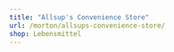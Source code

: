 ```yaml
---
title: "Allsup's Convenience Store"
url: /morton/allsups-convenience-store/
shop: Lebensmittel
---
```

